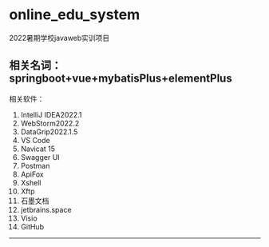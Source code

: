 # online_edu_system
2022暑期学校javaweb实训项目

相关名词：
springboot+vue+mybatisPlus+elementPlus
---
相关软件：

1. IntelliJ IDEA2022.1
2. WebStorm2022.2
3. DataGrip2022.1.5
4. VS Code
5. Navicat 15
6. Swagger UI
7. Postman
8. ApiFox
9. Xshell
10. Xftp
11. 石墨文档
12. jetbrains.space
13. Visio
14. GitHub
---
